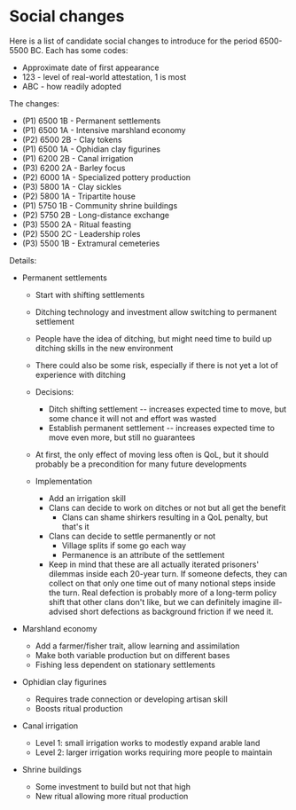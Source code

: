 # Social changes

Here is a list of candidate social changes to introduce for the
period 6500-5500 BC. Each has some codes:

*    Approximate date of first appearance
*    123 - level of real-world attestation, 1 is most
*    ABC - how readily adopted

The changes:

*    (P1) 6500 1B - Permanent settlements
*    (P1) 6500 1A - Intensive marshland economy
*    (P2) 6500 2B - Clay tokens
*    (P1) 6500 1A - Ophidian clay figurines
*    (P1) 6200 2B - Canal irrigation
*    (P3) 6200 2A - Barley focus
*    (P2) 6000 1A - Specialized pottery production
*    (P3) 5800 1A - Clay sickles
*    (P2) 5800 1A - Tripartite house
*    (P1) 5750 1B - Community shrine buildings
*    (P2) 5750 2B - Long-distance exchange
*    (P3) 5500 2A - Ritual feasting
*    (P2) 5500 2C - Leadership roles
*    (P3) 5500 1B - Extramural cemeteries

Details:

*   Permanent settlements

    *   Start with shifting settlements
    *   Ditching technology and investment allow switching to permanent settlement
    
    *   People have the idea of ditching, but might need time to build up ditching
        skills in the new environment
    *   There could also be some risk, especially if there is not yet a lot of
        experience with ditching
    *   Decisions:
        
        *   Ditch shifting settlement -- increases expected time to move, but some
            chance it will not and effort was wasted
        *   Establish permanent settlement -- increases expected time to move even
            more, but still no guarantees

    *   At first, the only effect of moving less often is QoL, but it should probably
        be a precondition for many future developments

    *   Implementation

        *   Add an irrigation skill
        *   Clans can decide to work on ditches or not but all get the benefit
            *   Clans can shame shirkers resulting in a QoL penalty, but that's it
        *   Clans can decide to settle permanently or not
            *   Village splits if some go each way
            *   Permanence is an attribute of the settlement
        *   Keep in mind that these are all actually iterated prisoners' dilemmas
            inside each 20-year turn. If someone defects, they can collect on that
            only one time out of many notional steps inside the turn. Real defection
            is probably more of a long-term policy shift that other clans don't like,
            but we can definitely imagine ill-advised short defections as background
            friction if we need it.

*   Marshland economy

    *   Add a farmer/fisher trait, allow learning and assimilation
    *   Make both variable production but on different bases
    *   Fishing less dependent on stationary settlements
     
*   Ophidian clay figurines

    *   Requires trade connection or developing artisan skill
    *   Boosts ritual production

*   Canal irrigation
    *   Level 1: small irrigation works to modestly expand arable land
    *   Level 2: larger irrigation works requiring more people to maintain

*   Shrine buildings

    *   Some investment to build but not that high
    *   New ritual allowing more ritual production